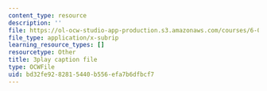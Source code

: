 ```yaml
---
content_type: resource
description: ''
file: https://ol-ocw-studio-app-production.s3.amazonaws.com/courses/6-01sc-introduction-to-electrical-engineering-and-computer-science-i-spring-2011/bd32fe9282815440b556efa7b6dfbcf7_3S4cNfl0YF0.vtt
file_type: application/x-subrip
learning_resource_types: []
resourcetype: Other
title: 3play caption file
type: OCWFile
uid: bd32fe92-8281-5440-b556-efa7b6dfbcf7
---
```

